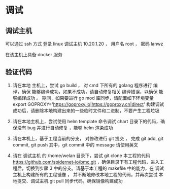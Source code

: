 # 调试

## 调试主机

可以通过 ssh 方式 登录 linux 调试主机 10.20.1.20 ， 用户名 root ， 密码 lanwz

在该主机上具备 docker 服务

## 验证代码

1. 请在本地 主机上，尝试  go build  ， 对 cmd 下所有的 golang 程序进行 编译，确保 能够编译成功，如果不成功，请自动修复相关 编译错误，以确保 能够编译成功 。 期间，如果要进行 go mod 库同步，请配置如下环境变量 
export GOPROXY='https://goproxy.io|https://goproxy.cn|direct'
构建调试成功后，请删除本地构建出来的一些临时文件和二进制，不要产生工程垃圾

2. 请在本地主机上，尝试使用 helm template 命令调试  chart 目录下的代码，确保没有 bug 并进行自动修复 ，能够 helm 渲染成功

3. 请在本机上，基于工程当前的分支， 对修改进行 git 提交 ， 完成 git add, git commit, git push
   其中，git commit 中的 message 请使用英文

4. 请在 调试主机 的 /home/welan 目录下，尝试 git clone 本工程的代码  https://github.com/spidernet-io/bmc.git ，确保目录下有工程代码，进入工程后，切换到步骤 3 中的分支。请基于本工程的 makefile 中的能力，在 调试主机上构建所有的工程镜像 ， 并不断地修改本地工程的代码，并再次尝试 本地提交、调试主机 git pull 同步代码，确保镜像构建成功

